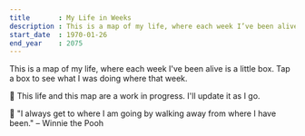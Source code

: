 ```yaml
---
title       : My Life in Weeks
description : This is a map of my life, where each week I’ve been alive is a little box.
start_date  : 1970-01-26
end_year    : 2075
---
```


This is a map of my life, where each week I've been alive is a little box. Tap a box to see what I was doing where that week.

🌱 This life and this map are a work in progress. I'll update it as I go.

🍯 "I always get to where I am going by walking away from where I have been." – Winnie the Pooh
